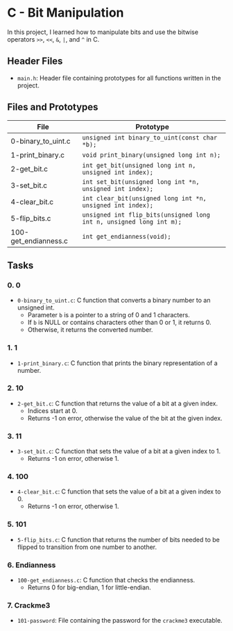 # C - Bit Manipulation

In this project, I learned how to manipulate bits and use the bitwise operators `>>`, `<<`, `&`, `|`, and `^` in C.

## Header Files

- `main.h`: Header file containing prototypes for all functions written in the project.

## Files and Prototypes

| File               | Prototype                                      |
|--------------------|------------------------------------------------|
| 0-binary_to_uint.c | `unsigned int binary_to_uint(const char *b);` |
| 1-print_binary.c   | `void print_binary(unsigned long int n);`     |
| 2-get_bit.c        | `int get_bit(unsigned long int n, unsigned int index);` |
| 3-set_bit.c        | `int set_bit(unsigned long int *n, unsigned int index);` |
| 4-clear_bit.c      | `int clear_bit(unsigned long int *n, unsigned int index);` |
| 5-flip_bits.c      | `unsigned int flip_bits(unsigned long int n, unsigned long int m);` |
| 100-get_endianness.c | `int get_endianness(void);`                  |

## Tasks

### 0. 0
- `0-binary_to_uint.c`: C function that converts a binary number to an unsigned int.
  - Parameter `b` is a pointer to a string of 0 and 1 characters.
  - If `b` is NULL or contains characters other than 0 or 1, it returns 0.
  - Otherwise, it returns the converted number.

### 1. 1
- `1-print_binary.c`: C function that prints the binary representation of a number.

### 2. 10
- `2-get_bit.c`: C function that returns the value of a bit at a given index.
  - Indices start at 0.
  - Returns -1 on error, otherwise the value of the bit at the given index.

### 3. 11
- `3-set_bit.c`: C function that sets the value of a bit at a given index to 1.
  - Returns -1 on error, otherwise 1.

### 4. 100
- `4-clear_bit.c`: C function that sets the value of a bit at a given index to 0.
  - Returns -1 on error, otherwise 1.

### 5. 101
- `5-flip_bits.c`: C function that returns the number of bits needed to be flipped to transition from one number to another.

### 6. Endianness
- `100-get_endianness.c`: C function that checks the endianness.
  - Returns 0 for big-endian, 1 for little-endian.

### 7. Crackme3
- `101-password`: File containing the password for the `crackme3` executable.


